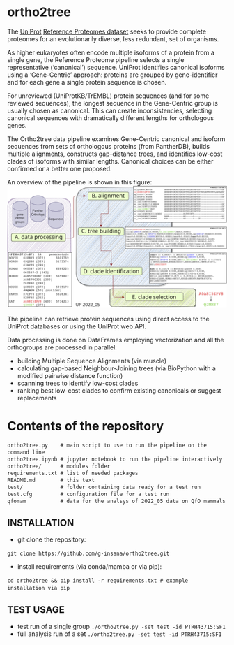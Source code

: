 # ortho2tree

The [UniProt](https://www.uniprot.org) [Reference Proteomes dataset](https://www.uniprot.org/help/reference_proteome) seeks to provide complete proteomes for an evolutionarily diverse, less redundant, set of organisms. 

As higher eukaryotes often encode multiple isoforms of a protein from a single gene, the Reference Proteome pipeline selects a single representative (‘canonical’) sequence. UniProt identifies canonical isoforms using a ‘Gene-Centric’ approach: proteins are grouped by gene-identifier and for each gene a single protein sequence is chosen. 

For unreviewed (UniProtKB/TrEMBL) protein sequences (and for some reviewed sequences), the longest sequence in the Gene-Centric group is usually chosen as canonical. This can create inconsistencies, selecting canonical sequences with dramatically different lengths for orthologous genes.

The Ortho2tree data pipeline examines Gene-Centric canonical and isoform sequences from sets of orthologous proteins (from PantherDB), builds multiple alignments, constructs gap-distance trees, and identifies low-cost clades of isoforms with similar lengths. Canonical choices can be either confirmed or a better one proposed.

An overview of the pipeline is shown in this figure:
![ortho2tree pipeline overview](ortho2tree_pipeline.jpg)

The pipeline can retrieve protein sequences using direct access to the UniProt databases or using the UniProt web API.

Data processing is done on DataFrames employing vectorization and all the orthogroups are processed in parallel:
- building Multiple Sequence Alignments (via muscle)
- calculating gap-based Neighbour-Joining trees (via BioPython with a modified pairwise distance function)
- scanning trees to identify low-cost clades
- ranking best low-cost clades to confirm existing canonicals or suggest replacements

# Contents of the repository
```
ortho2tree.py    # main script to use to run the pipeline on the command line
ortho2tree.ipynb # jupyter notebook to run the pipeline interactively
ortho2tree/      # modules folder
requirements.txt # list of needed packages
README.md        # this text
test/            # folder containing data ready for a test run
test.cfg         # configuration file for a test run
qfomam           # data for the analsys of 2022_05 data on QfO mammals
```

## INSTALLATION
- git clone the repository: 

```git clone https://github.com/g-insana/ortho2tree.git``` 
- install requirements (via conda/mamba or via pip): 

```cd ortho2tree && pip install -r requirements.txt # example installation via pip``` 

## TEST USAGE
- test run of a single group
```./ortho2tree.py -set test -id PTRH43715:SF1```
- full analysis run of a set
```./ortho2tree.py -set test -id PTRH43715:SF1```

